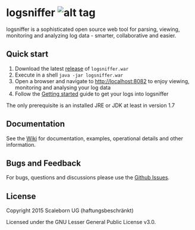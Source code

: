 

# logsniffer ![alt tag](https://raw.githubusercontent.com/logsniffer/logsniffer/master/logo-109x150.png) 
logsniffer is a sophisticated open source web tool for parsing, viewing, monitoring and analyzing log data - smarter, collaborative and easier.

## Quick start
1. Download the latest [release](https://github.com/logsniffer/logsniffer/releases) of `logsniffer.war`
2. Execute in a shell `java -jar logsniffer.war`
3. Open a browser and navigate to [http://localhost:8082](http://localhost:8082) to enjoy viewing, monitoring and analysing your log data
4. Follow the [Getting started](https://github.com/logsniffer/logsniffer/wiki/2.-Getting-started) guide to get your logs into logsniffer 

The only prerequisite is an installed JRE or JDK at least in version 1.7 

## Documentation

See the [Wiki](https://github.com/logsniffer/logsniffer/wiki) for documentation, examples, operational details and other information.

## Bugs and Feedback

For bugs, questions and discussions please use the [Github Issues](https://github.com/logsniffer/logsniffer/issues).

## License

Copyright 2015 Scaleborn UG (haftungsbeschränkt)

Licensed under the GNU Lesser General Public License v3.0.
